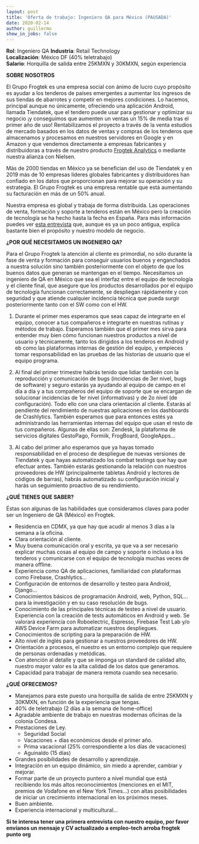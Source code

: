 ```yaml
---
layout: post
title: 'Oferta de trabajo: Ingeniero QA para México (PAUSADA)'
date: 2020-02-14 
author: guillermo
show_in_jobs: false
---
```


**Rol**: Ingeniero QA
**Industria**: Retail Technology  
**Localización**: México DF (40% teletrabajo)  
**Salario**: Horquilla de salida entre 25KMXN y 30KMXN, según experiencia

**SOBRE NOSOTROS**

El Grupo Frogtek es una empresa social con ánimo de lucro cuyo propósito es ayudar a los tenderos de países emergentes a aumentar los ingresos de sus tiendas de abarrotes y competir en mejores condiciones. Lo hacemos, principal aunque no únicamente, ofreciendo una aplicación Android, llamada Tiendatek, que el tendero puede usar para gestionar y optimizar su negocio ¡y conseguimos que aumenten un ventas un 15% de media tras el primer año de uso! Rentabilizamos el proyecto a través de la venta estudios de mercado basados en los datos de ventas y compras de los tenderos que almacenamos y procesamos en nuestros servidores en Google y en Amazon y que vendemos directamente a empresas fabricantes y distribuidoras a través de nuestro producto [Frogtek Analytics](https://frogtek.org/analytics/) o mediante nuestra alianza con Nielsen.

Más de 2000 tiendas en México ya se benefician del uso de Tiendatek y en 2019 más de 10 empresas líderes globales fabricantes y distribuidores han confiado en los datos que proporcionan para mejorar su operación y su estrategia. El Grupo Frogtek es una empresa rentable que está aumentando su facturación en más de un 50% anual.

Nuestra empresa es global y trabaja de forma distribuida. Las operaciones de venta, formación y soporte a tenderos están en México pero la creación de tecnología se ha hecho hasta la fecha en España. Para más información puedes ver [esta entrevista](https://www.youtube.com/watch?v=BoDtuEUO328) que, aunque es ya un poco antigua, explica bastante bien el propósito y nuestro modelo de negocio.
 
**¿POR QUÉ NECESITAMOS UN INGENIERO QA?**

Para el Grupo Frogtek la atención al cliente es primordial, no sólo durante la fase de venta y formación para conseguir usuarios buenos y enganchados a nuestra solución sino también posteriormente con el objeto de que los buenos datos que generan se mantengan en el tiempo. Necesitamos un ingeniero de QA en México que sea el interfaz entre el equipo de tecnología y el cliente final, que asegure que los productos desarrollados por el equipo de tecnología funcionan correctamente, se despliegan rápidamente y con seguridad y que atiende cualquier incidencia técnica que pueda surgir posteriormente tanto con el SW como con el HW.
 
1) Durante el primer mes esperamos que seas capaz de integrarte en el equipo, conocer a tus compañeros e integrarte en nuestras rutinas y métodos de trabajo. Esperamos también que el primer mes sirva para entender muy bien cómo funcionan nuestros productos a nivel de usuario y técnicamente, tanto los dirigidos a los tenderos en Android y eb como las plataformas internas de gestión del equipo, y empieces tomar responsabilidad en las pruebas de las historias de usuario que el equipo programa.
 
2) Al final del primer trimestre habrás tenido que lidiar también con la reproducción y comunicación de bugs (incidencias de 3er nivel, bugs de software) y seguro estarás ya ayudando al equipo de campo en el día a día y a tus compañeros del equipo de soporte que se encargan de solucionar incidencias de 1er nivel (informativas) y de 2o nivel (de configuración). Todo ello con una clara orientación al cliente. Estarás al pendiente del rendimiento de nuestras aplicaciones en los dashboards de Crashlytics. También esperamos que para entonces estés ya administrando las herramientas internas del equipo que usan el resto de tus compañeros. Algunas de ellas son: Zendesk, la plataforma de servicios digitales GestoPago, Formiik, FrogBoard, GoogleApps...
 
3) Al cabo del primer año esperamos que ya hayas tomado responsabilidad en el proceso de despliegue de nuevas versiones de Tiendatek y que hayas automatizado los combat testings que hay que efectuar antes. También estarás gestionando la relación con nuestros proveedores de HW (principalmente tabletas Android y lectores de códigos de barras), habrás automatizado su configuración inicial y harás un seguimiento proactivo de su rendimiento.
 
**¿QUÉ TIENES QUE SABER?**

Éstas son algunas de las habilidades que consideramos claves para poder ser un Ingeniero de QA (México) en Frogtek.
- Residencia en CDMX, ya que hay que acudir al menos 3 días a la semana a la oficina.
- Clara orientación al cliente.
- Muy buena comunicación oral y escrita, ya que va a ser necesario explicar muchas cosas al equipo de campo y soporte o incluso a los tenderos y comunicarse con el equipo de tecnología muchas veces de manera offline.
- Experiencia como QA de aplicaciones, familiaridad con plataformas como Firebase, Crashlytics...
- Configuración de entornos de desarrollo y testeo para Android, Django...
- Conocimientos básicos de programación Android, web, Python, SQL... para la investigación y en su caso resolución de bugs.
- Conocimiento de las principales técnicas de testeo a nivel de usuario. Experiencia con la creación de tests automáticos en Android y web. Se valorará experiencia con Roboelectric, Espresso, Firebase Test Lab y/o AWS Device Farm para automatizar nuestros despliegues.
- Conocimientos de scripting para la preparación de HW.
- Alto nivel de inglés para gestionar a nuestros proveedores de HW.
- Orientación a procesos, el nuestro es un entorno complejo que requiere de personas ordenadas y metódicas.
- Con atención al detalle y que se imponga un standard de calidad alto, nuestro mayor valor es la alta calidad de los datos que generamos.
- Capacidad para trabajar de manera remota cuando sea necesario.
 
**¿QUÉ OFRECEMOS?**

- Manejamos para este puesto una horquilla de salida de entre 25KMXN y 30KMXN, en función de la experiencia que tengas.
- 40% de teletrabajo (2 días a la semana de home-office)
- Agradable ambiente de trabajo en nuestras modernas oficinas de la colonia Condesa.
- Prestaciones de Ley.
  - Seguridad Social
  - Vacaciones  + días económicos desde el primer año.
  - Prima vacacional (25% correspondiente a los días de vacaciones)
  - Aguinaldo (15 días)
- Grandes posibilidades de desarrollo y aprendizaje.
- Integración en un equipo dinámico, sin miedo a aprender, cambiar y mejorar.
- Formar parte de un proyecto puntero a nivel mundial que está recibiendo los más altos reconocimientos (menciones en el MIT, premios de Vodafone en el New York Times…) con altas posibilidades de iniciar un crecimiento internacional en los próximos meses.
- Buen ambiente.
- Experiencia internacional y multicultural…
 
**Si te interesa tener una primera entrevista con nuestro equipo, por favor envíanos un mensaje y CV actualizado a empleo-tech arroba frogtek punto org**
